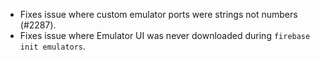 - Fixes issue where custom emulator ports were strings not numbers (#2287).
- Fixes issue where Emulator UI was never downloaded during `firebase init emulators`.
